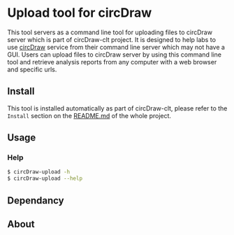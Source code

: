 # Upload tool for circDraw

This tool servers as a command line tool for uploading files to circDraw server which is part of circDraw-clt project. It is designed to help labs to use [circDraw](https://www.circdraw.com) service from their command line server which may not have a GUI. Users can upload files to circDraw server by using this command line tool and retrieve analysis reports from any computer with a web browser and specific urls. 

## Install

This tool is installed automatically as part of circDraw-clt, please refer to the `Install` section on the [README.md](https://github.com/Mr-Milk/circDraw-py) of the whole project.

## Usage

### 



### Help
```bash
$ circDraw-upload -h
$ circDraw-upload --help
```

## Dependancy
## About

